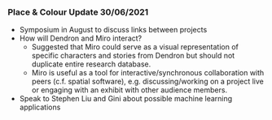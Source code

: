 

### Place & Colour Update 30/06/2021

- Symposium in August to discuss links between projects
- How will Dendron and Miro interact?
  - Suggested that Miro could serve as a visual representation of specific characters and stories from Dendron but should not duplicate entire research database.
  - Miro is useful as a tool for interactive/synchronous collaboration with peers (c.f. spatial software), e.g. discussing/working on a project live or engaging with an exhibit with other audience members.
- Speak to Stephen Liu and Gini about possible machine learning applications
